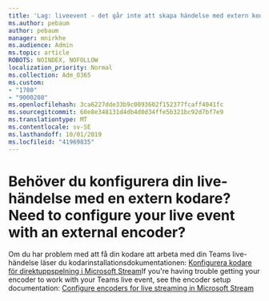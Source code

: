 ```yaml
---
title: 'Lag: liveevent - det går inte att skapa händelse med extern kodare'
ms.author: pebaum
author: pebaum
manager: mnirkhe
ms.audience: Admin
ms.topic: article
ROBOTS: NOINDEX, NOFOLLOW
localization_priority: Normal
ms.collection: Adm_O365
ms.custom:
- "1780"
- "9000208"
ms.openlocfilehash: 3ca6227dde33b9c0093602f152377fcaff4041fc
ms.sourcegitcommit: 60e8e348131d4db4d0d34ffe5b321bc92d7bf7e9
ms.translationtype: MT
ms.contentlocale: sv-SE
ms.lasthandoff: 10/01/2019
ms.locfileid: "41969835"
---
```

# <a name="need-to-configure-your-live-event-with-an-external-encoder"></a><span data-ttu-id="aae54-102">Behöver du konfigurera din live-händelse med en extern kodare?</span><span class="sxs-lookup"><span data-stu-id="aae54-102">Need to configure your live event with an external encoder?</span></span>

<span data-ttu-id="aae54-103">Om du har problem med att få din kodare att arbeta med din Teams live-händelse läser du kodarinstallationsdokumentationen: [Konfigurera kodare för direktuppspelning i Microsoft Stream](https://docs.microsoft.com/stream/live-encoder-setup)</span><span class="sxs-lookup"><span data-stu-id="aae54-103">If you're having trouble getting your encoder to work with your Teams live event, see the encoder setup documentation: [Configure encoders for live streaming in Microsoft Stream](https://docs.microsoft.com/stream/live-encoder-setup)</span></span>